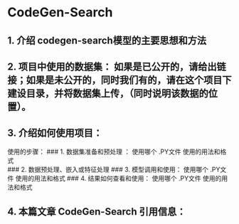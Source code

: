 # CodeGen-Search

## 1. 介绍 codegen-search模型的主要思想和方法

## 2. 项目中使用的数据集： 如果是已公开的，请给出链接；如果是未公开的，同时我们有的，请在这个项目下建设目录，并将数据集上传，（同时说明该数据的位置）。


## 3. 介绍如何使用项目：  
使用的步骤：
    ### 1. 数据集准备和预处理 ： 使用哪个 .PY文件  使用的用法和格式  
    ### 2. 数据预处理、嵌入或特征处理
    ### 3. 模型调用和使用： 使用哪个 .PY文件  使用的用法和格式 
    ### 4. 结果如何查看和使用：  使用哪个 .PY文件  使用的用法和格式 
    
    
 ## 4. 本篇文章 CodeGen-Search  引用信息：
 
 


